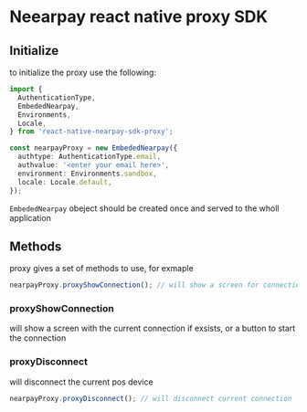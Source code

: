 # Neearpay react native proxy SDK

## Initialize

to initialize the proxy use the following:

```typescript
import {
  AuthenticationType,
  EmbededNearpay,
  Environments,
  Locale,
} from 'react-native-nearpay-sdk-proxy';

const nearpayProxy = new EmbededNearpay({
  authtype: AuthenticationType.email,
  authvalue: '<enter your email here>',
  environment: Environments.sandbox,
  locale: Locale.default,
});
```

`EmbededNearpay` obeject should be created once and served to the wholl application

## Methods

proxy gives a set of methods to use, for exmaple

```typescript
nearpayProxy.proxyShowConnection(); // will show a screen for connection
```

### proxyShowConnection

will show a screen with the current connection if exsists, or a button to start the connection

### proxyDisconnect

will disconnect the current pos device

```typescript
nearpayProxy.proxyDisconnect(); // will disconnect current connection
```
